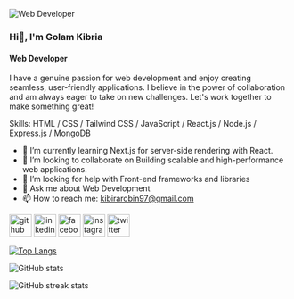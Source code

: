 ![Web Developer](https://i.ibb.co/nsD2ZpP/Black-and-White-Gradient-Personal-Linked-In-Banner.png)
### Hi👋, I'm Golam Kibria
#### Web Developer

I have a genuine passion for web development and enjoy creating seamless, user-friendly applications. I believe in the power of collaboration and am always eager to take on new challenges. Let's work together to make something great!

Skills: HTML / CSS / Tailwind CSS / JavaScript  / React.js / Node.js / Express.js / MongoDB

- 🌱 I’m currently learning Next.js for server-side rendering with React. 
- 👯 I’m looking to collaborate on Building scalable and high-performance web applications. 
- 🤔 I’m looking for help with Front-end frameworks and libraries 
- 💬 Ask me about Web Development 
- 📫 How to reach me: kibirarobin97@gmail.com 


[<img src='https://cdn.jsdelivr.net/npm/simple-icons@3.0.1/icons/github.svg' alt='github' height='40'>](https://github.com/kibriarobin97)  [<img src='https://cdn.jsdelivr.net/npm/simple-icons@3.0.1/icons/linkedin.svg' alt='linkedin' height='40'>](https://www.linkedin.com/in/nkedin.com/in/golam-kibria97/)  [<img src='https://cdn.jsdelivr.net/npm/simple-icons@3.0.1/icons/facebook.svg' alt='facebook' height='40'>](https://www.facebook.com/https://www.facebook.com/kibriarobin1)  [<img src='https://cdn.jsdelivr.net/npm/simple-icons@3.0.1/icons/instagram.svg' alt='instagram' height='40'>](https://www.instagram.com/https://www.instagram.com/m._robin/)  [<img src='https://cdn.jsdelivr.net/npm/simple-icons@3.0.1/icons/twitter.svg' alt='twitter' height='40'>](https://twitter.com/https://twitter.com/KibriaRobin1)  

[![Top Langs](https://github-readme-stats.vercel.app/api/top-langs/?username=kibriarobin97)](https://github.com/anuraghazra/github-readme-stats)

![GitHub stats](https://github-readme-stats.vercel.app/api?username=kibriarobin97&show_icons=true)  

![GitHub streak stats](https://streak-stats.demolab.com/?user=kibriarobin97)  

